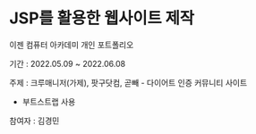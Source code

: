 # JSP를 활용한 웹사이트 제작

이젠 컴퓨터 아카데미 개인 포트폴리오

기간 : 2022.05.09 ~ 2022.06.08

주제 : 크루매니저(가제), 팟구닷컴, 곧빼 - 다이어트 인증 커뮤니티 사이트

* 부트스트랩 사용

참여자 : 김경민



